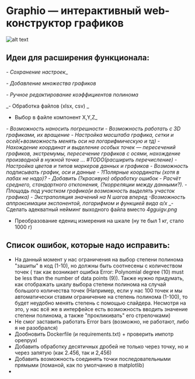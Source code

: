 # Graphio — интерактивный web-конструктор графиков
![alt text](graphio_logo_alt.png)

## Идеи для расширения функционала:

_- Сохранение настроек__
  


_- Добавление множества графиков_


_- Ручное редактирование коэффициентов полинома_

_- Обработка файлов (xlsx, csv) _
- Выбор в файле компонент X,Y,Z_

_- Возможность наносить погрешности_
_- Возможность работать с 3D графиками, их вращение_
_- Настройка масштаба графика, сетки и осей(+возможность менять оси на логарифмическую и тд)_
_- Нахождение координат и выделение особых точек — пересечений графиков, экстремумы, пересечение графиков с осями, нахождение производной в нужной точке ... #TODO(расширить перечисление)_
_- Настройка цветов и типов маркеров данных и графиков_
_- Возможность подписывать график, оси и данные_
_- ?Полярные координаты (хотя в лабах не надо)?_
_- Добавить (?красивую) обработку ошибок_
_- Расчёт среднего, стандартного отклонения, (?корреляции между данными?)._
_- Площадь под участком графика(и возможность выделять участок графика)_
_- Экстраполяция значений на N шагов вперед_
_-Возможность аппроксимации экспонентой, логарифмом и функцией вида a/x_
_- Сделать адекватный нейминг выходного файла вместо _4gguigv.png_

- Преобразование едениц измерения на шкале (ну те был 1 кг, стало 1000 г)


## Список ошибок, которые надо исправить:
- На данный момент у нас ограничения на выбор степени полинома "зашиты" в код (1-10), но должны быть соотнесены с количеством точек ( так как возникает ошибка Error: Polynomial degree (10) must be less than the number of data points (9)). Также нужно придумать, как отображать шкалу выбора степени полинома на случай большого количества точек (Например, если у нас 100 точек и мы автоматически ставим ограничение на степень полинома (1-100), то будет неудобно менять степень с помощью слайдера. Несмотря на это, у нас всё же в интерфейсе есть возможность вводить значение степени полинома, а также "прокликивать" его стрелочками)
- Не смог заставить работать Error bars (возможно, не работают, либо я не разобрался)
- Дообновить Dockerfile (и requirements.txt) + проверить импотр openpyxl
- Добавить обработку десятичных дробей не только через точку, но и через запятую (как 2.456, так и 2,456)
- Добавить возможность соединять точки последовательными прямыми (ломаной, как по умолчанию в matplotlib)
- 
